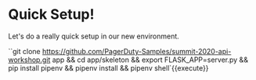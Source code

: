 # Quick Setup!

Let's do a really quick setup in our new environment.

``git clone https://github.com/PagerDuty-Samples/summit-2020-api-workshop.git app && cd app/skeleton && export FLASK_APP=server.py && pip install pipenv && pipenv install && pipenv shell`{{execute}}
